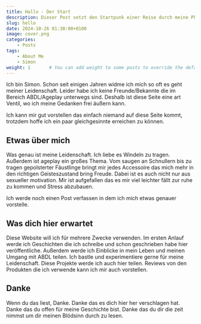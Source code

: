 ```yaml
---
title: Hallo - Der Start
description: Dieser Post setzt den Startpunk einer Reise durch meine Phantasie und Leben.
slug: hello
date: 2024-10-26 01:30:00+0100
image: cover.png
categories:
    - Posts
tags:
    - About Me
    - Simon
weight: 1       # You can add weight to some posts to override the default sorting (date descending)
---
```


Ich bin Simon. Schon seit einigen Jahren widme ich mich so oft es geht meiner Leidenschaft. Leider habe ich keine Freunde/Bekannte die im Bereich ABDL/Ageplay unterwegs sind. Deshalb ist diese Seite eine art Ventil, wo ich meine Gedanken frei äußern kann.

Ich kann mir gut vorstellen das einfach niemand auf diese Seite kommt, trotzdem hoffe ich ein paar gleichgesinnte erreichen zu können.

## Etwas über mich
Was genau ist meine Leidenschaft. Ich liebe es Windeln zu tragen. Außerdem ist ageplay ein großes Thema. Vom saugen an Schnullern bis zu tragen gepolsterter Fäustlinge bringt mir jedes Accessoire das mich mehr in den richtigen Geisteszustand bring Freude. Dabei ist es auch nicht nur aus sexueller motivation. Mir ist aufgefallen das es mir viel leichter fällt zur ruhe zu kommen und Stress abzubauen. 

Ich werde noch einen Post verfassen in dem ich mich etwas genauer vorstelle.

## Was dich hier erwartet
Diese Website will ich für mehrere Zwecke verwenden. Im ersten Anlauf werde ich Geschichten die ich schreibe und schon geschrieben habe hier veröffentliche. Außerdem werde ich Einblicke in mein Leben und meinen Umgang mit ABDL teilen. Ich bastle und experimentiere gerne für meine Leidenschaft. Diese Projekte werde ich auch hier teilen. Reviews von den Produkten die ich verwende kann ich mir auch vorstellen.

## Danke
Wenn du das liest, Danke. Danke das es dich hier her verschlagen hat. Danke das du offen für meine Geschichte bist. Danke das du dir die zeit nimmst um dir meinen Blödsinn durch zu lesen.